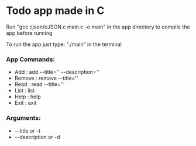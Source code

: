 # Todo app made in C

Run "gcc cjson/cJSON.c main.c -o main" in the app directory to compile the app before running

To run the app just type: "./main" in the terminal
### App Commands:

+ Add    : add --title='' --description=''
+ Remove : remove --title=''
+ Read   : read --title=''
+ List   : list
+ Help   : help
+ Exit   : exit


### Arguments:
+ --title or -t
+ --description or -d